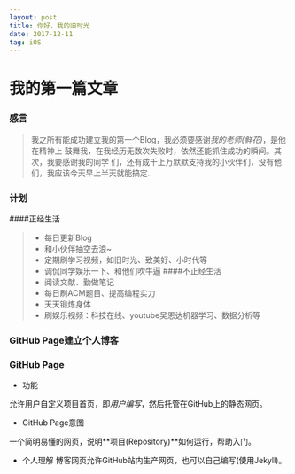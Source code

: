 ```yaml
---
layout: post
title: 你好，我的旧时光
date: 2017-12-11 
tag: iOS
---
```


# 我的第一篇文章
### 感言
>我之所有能成功建立我的第一个Blog，我必须要感谢*我的老师(鲜花)*，是他在精神上
>鼓舞我，在我经历无数次失败时，依然还能抓住成功的瞬间。其次，我要感谢我的同学
>们，还有成千上万默默支持我的小伙伴们，没有他们，我应该今天早上半天就能搞定..

### 计划
####正经生活
>* 每日更新Blog
>* 和小伙伴抽空去浪~
>* 定期刷学习视频，如旧时光、致美好、小时代等
>* 调侃同学娱乐一下、和他们吹牛逼
####不正经生活
>* 阅读文献、勤做笔记
>* 每日刷ACM题目、提高编程实力
>* 天天锻炼身体
>* 刷娱乐视频：科技在线、youtube吴恩达机器学习、数据分析等

### **GitHub Page**建立个人博客
### GitHub Page
* 功能

允许用户自定义项目首页，即*用户编写*，然后托管在GitHub上的静态网页。
* GitHub Page意图

一个简明易懂的网页，说明**项目(Repository)**如何运行，帮助入门。
* 个人理解
博客网页允许GitHub站内生产网页，也可以自己编写(使用Jekyll)。